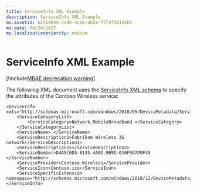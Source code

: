```yaml
---
title: ServiceInfo XML Example
description: ServiceInfo XML Example
ms.assetid: b2114044-ca4b-4c1e-ab2e-73f4f56142b5
ms.date: 04/20/2017
ms.localizationpriority: medium
---
```


# ServiceInfo XML Example

[!include[MBAE deprecation warning](mbae-deprecation-warning.md)]

The following XML document uses the [ServiceInfo XML schema](serviceinfo-xml-schema.md) to specify the attributes of the Contoso Wireless service:

``` syntax
<DeviceInfo xmls="http://schemas.microsoft.com/windows/2010/05/DeviceMetadata/ServiceInfo">
    <ServiceCategoryList>
        <ServiceCategory>Network.MobileBroadband </ServiceCategory>
    </ServiceCategoryList>
    <ServiceName> </ServiceName>
    <ServiceDescription1>Fabrikam Wireless 3G network</ServiceDescription1>
    <ServiceDescription2></ServiceDescription2>
    <ServiceNumber>D4A5C6D5-8135-4A0D-9B9D-016F5D7D9F45  </ServiceNumber>
    <ServiceProvider>Contoso Wireless</ServiceProvider>
    <ServiceIcon>Contoso.ico</ServiceIcon>
    <ServiceSpecificExtension namespace="http://schemas.microsoft.com/windows/2010/12/DeviceMetadata/MobileBroadbandInfo">MobileBroadbandInfo.xml</ServiceSpecificExtension>
</ServiceInfo>
```

 

 





